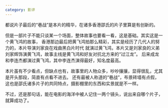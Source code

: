```yaml
---
category: 影评
---
```

都说片子最后的“巷战”是本片的精华，在诸多香港邵氏的片子里算是有创新的。

但是一部片子不能只谈某一个场面，整体故事也要看一看，这是基础。其实这是一个黄飞鸿的故事，
香港那边最后把黄飞鸿拍那么精彩，其实是经历了几代人的努力的，本片导演刘家良在戏曲黑白片时代
就演过黄飞鸿，本片又是刘家良的义弟刘家辉饰演黄飞鸿，故事主线是黄飞鸿和好友对抗北方来的“过江龙”。
后来成龙和李连杰都演过黄飞鸿，其中李连杰演得最好，知名度最高。

本片虽有不少看点，但缺点也有，故事里的人物众多，吵吵攘攘，显得很乱，尤其是开头那段，简直有点看不进去。
还有最被人称道的“巷战”，布景砖墙有点假，这也是邵氏诸多片子的共同特点，摄影棚里的东西和实景就是不一样。

不过，还是那句话，能在电影的海洋中被人记住一两个镜头，说出来自哪个片子，就算成功了。
